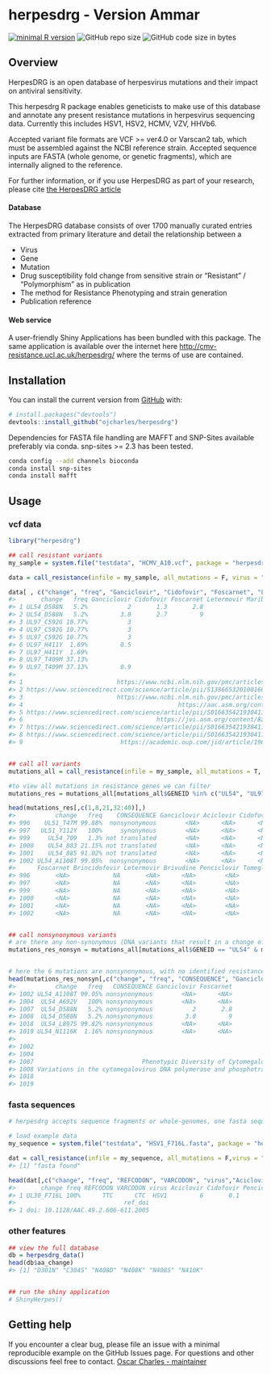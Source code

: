 
<!-- README.md is generated from README.Rmd. Please edit that file -->

# herpesdrg - Version Ammar

<!-- badges: start -->

[![minimal R
version](https://img.shields.io/badge/R%3E%3D-3.4.0-6666ff.svg)](https://cran.r-project.org/)
![GitHub repo
size](https://img.shields.io/github/repo-size/ojcharles/herpesdrg.svg)
![GitHub code size in
bytes](https://img.shields.io/github/languages/code-size/ojcharles/herpesdrg.svg)
<!-- badges: end -->

## Overview

HerpesDRG is an open database of herpesvirus mutations and their impact on antiviral sensitivity. 

This herpesdrg R package enables geneticists to make use of this database and annotate any present resistance mutations in herpesvirus sequencing data. Currently this includes HSV1, HSV2, HCMV, VZV, HHVb6.

Accepted variant file formats are VCF \>= ver4.0 or Varscan2 tab, which must be assembled against the NCBI reference strain. Accepted sequence inputs are FASTA (whole genome, or genetic fragments), which are internally aligned to the reference. 

For further information, or if you use HerpesDRG as part of your research, please cite [the HerpesDRG article](https://www.biorxiv.org/content/10.1101/2020.05.15.097907v2)

#### Database
The HerpesDRG database consists of over 1700 manually curated entries extracted from primary literature and detail the relationship between a
  - Virus
  - Gene
  - Mutation
  - Drug susceptibility fold change from sensitive strain or “Resistant”
    / “Polymorphism” as in publication
  - The method for Resistance Phenotyping and strain generation
  - Publication reference

#### Web service

A user-friendly Shiny Applications has been bundled with this package.
The same application is available over the internet here
<http://cmv-resistance.ucl.ac.uk/herpesdrg/> where the terms of use are
contained.

## Installation

You can install the current version from
[GitHub](https://github.com/ojcharles/herpesdrg) with:

``` r
# install.packages("devtools")
devtools::install_github("ojcharles/herpesdrg")
```

Dependencies for FASTA file handling are MAFFT and SNP-Sites available
preferably via conda. snp-sites \>= 2.3 has been tested.

``` bash
conda config --add channels bioconda
conda install snp-sites
conda install mafft
```

## Usage

### vcf data

``` r
library("herpesdrg")

## call resistant variants
my_sample = system.file("testdata", "HCMV_A10.vcf", package = "herpesdrg")

data = call_resistance(infile = my_sample, all_mutations = F, virus = "HCMV") # options are HSV1 HSV2 HCMV and VZV

data[ , c("change", "freq", "Ganciclovir", "Cidofovir", "Foscarnet", "Letermovir", "Maribavir", "ref_link")]
#>       change   freq Ganciclovir Cidofovir Foscarnet Letermovir Maribavir
#> 1 UL54_D588N   5.2%           2       1.3       2.8                   NA
#> 2 UL54_D588N   5.2%         3.8       2.7         9                   NA
#> 3 UL97_C592G 10.77%           3                                       NA
#> 4 UL97_C592G 10.77%           3                                       NA
#> 5 UL97_C592G 10.77%           3                                       NA
#> 6 UL97_H411Y  1.69%         0.5                                       12
#> 7 UL97_H411Y  1.69%                                                   18
#> 8 UL97_T409M 37.13%                                                   90
#> 9 UL97_T409M 37.13%         0.9                                       81
#>                                                                         ref_link
#> 1                          https://www.ncbi.nlm.nih.gov/pmc/articles/PMC3059355/
#> 2 https://www.sciencedirect.com/science/article/pii/S1386653201001603?via%3Dihub
#> 3                          https://www.ncbi.nlm.nih.gov/pmc/articles/PMC2876423/
#> 4                                           https://aac.asm.org/content/55/1/382
#> 5 https://www.sciencedirect.com/science/article/pii/S0166354219304115?via%3Dihub
#> 6                                     https://jvi.asm.org/content/82/1/246.short
#> 7 https://www.sciencedirect.com/science/article/pii/S0166354219304115?via%3Dihub
#> 8 https://www.sciencedirect.com/science/article/pii/S0166354219304115?via%3Dihub
#> 9                           https://academic.oup.com/jid/article/196/1/91/844651


## call all variants
mutations_all = call_resistance(infile = my_sample, all_mutations = T, virus = "HCMV")

#to view all mutations in resistance genes we can filter
mutations_res = mutations_all[mutations_all$GENEID %in% c("UL54", "UL97", "UL27", "UL51", "UL56", "UL89"),]

head(mutations_res[,c(1,8,21,32:40)],)
#>           change   freq    CONSEQUENCE Ganciclovir Aciclovir Cidofovir
#> 996    UL51_T47M 99.88%  nonsynonymous        <NA>      <NA>      <NA>
#> 997   UL51_Y112Y   100%     synonymous        <NA>      <NA>      <NA>
#> 999     UL54_709   1.3% not translated        <NA>      <NA>      <NA>
#> 1000    UL54_883 21.15% not translated        <NA>      <NA>      <NA>
#> 1001    UL54_885 91.02% not translated        <NA>      <NA>      <NA>
#> 1002 UL54_A1108T 99.05%  nonsynonymous        <NA>      <NA>      <NA>
#>      Foscarnet Brincidofovir Letermovir Brivudine Penciclovir Tomeglovir
#> 996       <NA>            NA       <NA>      <NA>        <NA>         NA
#> 997       <NA>            NA       <NA>      <NA>        <NA>         NA
#> 999       <NA>            NA       <NA>      <NA>        <NA>         NA
#> 1000      <NA>            NA       <NA>      <NA>        <NA>         NA
#> 1001      <NA>            NA       <NA>      <NA>        <NA>         NA
#> 1002      <NA>            NA       <NA>      <NA>        <NA>         NA


## call nonsynonymous variants
# are there any non-synonymous (DNA variants that result in a change of amino acid) variants in resistance genes
mutations_res_nonsyn = mutations_all[mutations_all$GENEID == "UL54" & mutations_all$CONSEQUENCE == "nonsynonymous",]


# here the 6 mutations are nonsynonymous, with no identified resistance effect.
head(mutations_res_nonsyn[,c("change", "freq", "CONSEQUENCE", "Ganciclovir", "Foscarnet", "ref_title")],)
#>           change   freq   CONSEQUENCE Ganciclovir Foscarnet
#> 1002 UL54_A1108T 99.05% nonsynonymous        <NA>      <NA>
#> 1004  UL54_A692V   100% nonsynonymous        <NA>      <NA>
#> 1007  UL54_D588N   5.2% nonsynonymous           2       2.8
#> 1008  UL54_D588N   5.2% nonsynonymous         3.8         9
#> 1018  UL54_L897S 99.82% nonsynonymous        <NA>      <NA>
#> 1019 UL54_N1116K  1.16% nonsynonymous        <NA>      <NA>
#>                                                                                                                               ref_title
#> 1002                                                                                                                               <NA>
#> 1004                                                                                                                               <NA>
#> 1007                              Phenotypic Diversity of Cytomegalovirus DNA Polymerase Gene Variants Observed after Antiviral Therapy
#> 1008 Variations in the cytomegalovirus DNA polymerase and phosphotransferase genes in relation to foscarnet and ganciclovir sensitivity
#> 1018                                                                                                                               <NA>
#> 1019                                                                                                                               <NA>
```

### fasta sequences

``` r
# herpesdrg accepts sequence fragments or whole-genomes, one fasta sequence at a time.

# load example data
my_sequence = system.file("testdata", "HSV1_F716L.fasta", package = "herpesdrg")

dat = call_resistance(infile = my_sequence, all_mutations = F,virus = "HSV1")
#> [1] "fasta found"

head(dat[,c("change", "freq", "REFCODON", "VARCODON", "virus","Aciclovir", "Cidofovir", "Penciclovir", "ref_doi")])
#>       change freq REFCODON VARCODON virus Aciclovir Cidofovir Penciclovir
#> 1 UL30_F716L 100%      TTC      CTC  HSV1         6       0.1         2.2
#>                              ref_doi
#> 1 doi: 10.1128/AAC.49.2.606-611.2005
```

### other features

``` r
## view the full database
db = herpesdrg_data()
head(db$aa_change)
#> [1] "D301N" "C304S" "N408D" "N408K" "N408S" "N410K"


## run the shiny application
# ShinyHerpes()
```

## Getting help

If you encounter a clear bug, please file an issue with a minimal
reproducible example on the GitHub Issues page. For questions and other
discussions feel free to contact. [Oscar Charles -
maintainer](mailto:oscar.charles.18@ucl.ac.uk)
